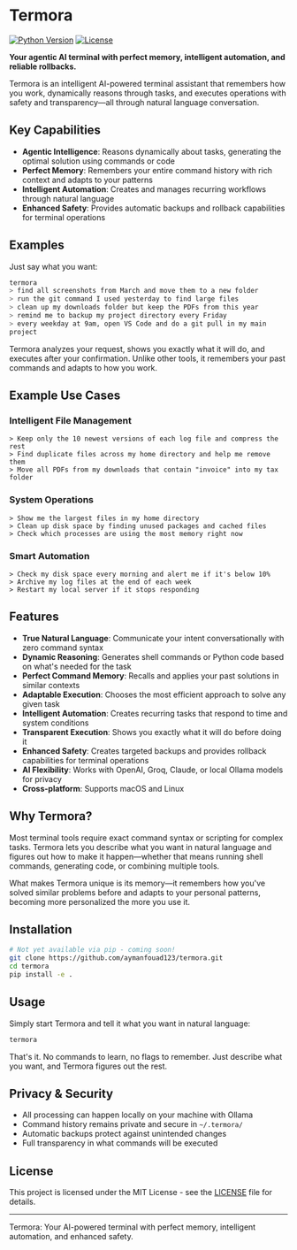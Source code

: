 # Termora

[![Python Version](https://img.shields.io/badge/python-3.8%2B-blue)]()
[![License](https://img.shields.io/badge/license-MIT-green)]()

**Your agentic AI terminal with perfect memory, intelligent automation, and reliable rollbacks.**

Termora is an intelligent AI-powered terminal assistant that remembers how you work, dynamically reasons through tasks, and executes operations with safety and transparency—all through natural language conversation.

## Key Capabilities

- **Agentic Intelligence**: Reasons dynamically about tasks, generating the optimal solution using commands or code
- **Perfect Memory**: Remembers your entire command history with rich context and adapts to your patterns
- **Intelligent Automation**: Creates and manages recurring workflows through natural language
- **Enhanced Safety**: Provides automatic backups and rollback capabilities for terminal operations

## Examples

Just say what you want:

```bash
termora
> find all screenshots from March and move them to a new folder
> run the git command I used yesterday to find large files
> clean up my downloads folder but keep the PDFs from this year
> remind me to backup my project directory every Friday
> every weekday at 9am, open VS Code and do a git pull in my main
project
```

Termora analyzes your request, shows you exactly what it will do, and executes after your confirmation. Unlike other tools, it remembers your past commands and adapts to how you work.

## Example Use Cases

### Intelligent File Management

```
> Keep only the 10 newest versions of each log file and compress the rest
> Find duplicate files across my home directory and help me remove them
> Move all PDFs from my downloads that contain "invoice" into my tax folder
```

### System Operations

```
> Show me the largest files in my home directory
> Clean up disk space by finding unused packages and cached files
> Check which processes are using the most memory right now
```

### Smart Automation

```
> Check my disk space every morning and alert me if it's below 10%
> Archive my log files at the end of each week
> Restart my local server if it stops responding
```

## Features

- **True Natural Language**: Communicate your intent conversationally with zero command syntax
- **Dynamic Reasoning**: Generates shell commands or Python code based on what's needed for the task
- **Perfect Command Memory**: Recalls and applies your past solutions in similar contexts
- **Adaptable Execution**: Chooses the most efficient approach to solve any given task
- **Intelligent Automation**: Creates recurring tasks that respond to time and system conditions
- **Transparent Execution**: Shows you exactly what it will do before doing it
- **Enhanced Safety**: Creates targeted backups and provides rollback capabilities for terminal operations
- **AI Flexibility**: Works with OpenAI, Groq, Claude, or local Ollama models for privacy
- **Cross-platform**: Supports macOS and Linux

## Why Termora?

Most terminal tools require exact command syntax or scripting for complex tasks. Termora lets you describe what you want in natural language and figures out how to make it happen—whether that means running shell commands, generating code, or combining multiple tools.

What makes Termora unique is its memory—it remembers how you've solved similar problems before and adapts to your personal patterns, becoming more personalized the more you use it.

## Installation

```bash
# Not yet available via pip - coming soon!
git clone https://github.com/aymanfouad123/termora.git
cd termora
pip install -e .
```

## Usage

Simply start Termora and tell it what you want in natural language:

```bash
termora
```

That's it. No commands to learn, no flags to remember. Just describe what you want, and Termora figures out the rest.

## Privacy & Security

- All processing can happen locally on your machine with Ollama
- Command history remains private and secure in `~/.termora/`
- Automatic backups protect against unintended changes
- Full transparency in what commands will be executed

## License

This project is licensed under the MIT License - see the [LICENSE](LICENSE) file for details.

---

Termora: Your AI-powered terminal with perfect memory, intelligent automation, and enhanced safety.
